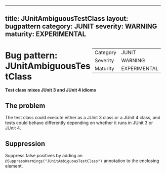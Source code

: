 <!--
*** AUTO-GENERATED, DO NOT MODIFY ***
To make changes, edit the @BugPattern annotation or the explanation in docs/bugpattern.
-->

---
title: JUnitAmbiguousTestClass
layout: bugpattern
category: JUNIT
severity: WARNING
maturity: EXPERIMENTAL
---

<div style="float:right;"><table id="metadata">
<tr><td>Category</td><td>JUNIT</td></tr>
<tr><td>Severity</td><td>WARNING</td></tr>
<tr><td>Maturity</td><td>EXPERIMENTAL</td></tr>
</table></div>

# Bug pattern: JUnitAmbiguousTestClass
__Test class mixes JUnit 3 and JUnit 4 idioms__

## The problem
The test class could execute either as a JUnit 3 class or a JUnit 4 class, and tests could behave differently depending on whether it runs in JUnit 3 or JUnit 4.

## Suppression
Suppress false positives by adding an `@SuppressWarnings("JUnitAmbiguousTestClass")` annotation to the enclosing element.

